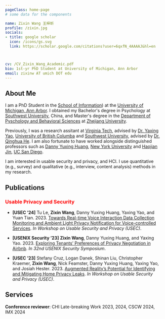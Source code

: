 ```yaml
---
pageClass: home-page
# some data for the components

name: Zixin Wang 王梓昕
profile: /zixin.jpg
socials:
- title: google scholar
  icon: /icons/gs.svg
  link: https://scholar.google.com/citations?user=6qxfN_4AAAAJ&hl=en



cv: /CV_Zixin_Wang_Academic.pdf
bio: 1st-yr PhD Student at University of Michigan, Ann Arbor
email: zixinw AT umich DOT edu
---
```


<ProfileSection :frontmatter="$page.frontmatter" />

## About Me

I am a PhD Student in the [School of Information](https://www.si.umich.edu/)) at the [University of Michigan, Ann Arbor](https://umich.edu/). I obtained my Bachelor's degree in Psychology at [Southwest University](http://www.swu.edu.cn/), China, and Master's degree in the [Department of Pyschology and Behavioral Sciences](http://www.psych.zju.edu.cn/) at [Zhejiang University](https://www.zju.edu.cn/).

Previously, I was a research assitant at [Virginia Tech](https://cs.vt.edu/), advised by [Dr. Yaxing Yao](http://www.yaxingyao.com/), [University of British Columba](http://www.psych.zju.edu.cn/) and [Southwest University](http://www.swu.edu.cn/), advised by [Dr. Qinghua He](http://he-lab.cn/). I am also fortunate to have worked alongside distinguished professors such as [Danny Yuxing Huang](https://engineering.nyu.edu/faculty/danny-yuxing-huang), [New York University](https://www.nyu.edu/) and [Haojian Jin](http://shift-3.com/), [UC San Diego](https://ucsd.edu/).

I am interested in usable security and privacy, and HCI. I use quantitative (e.g., survey) and qualitative (e.g., interview, content analysis) methods in my research.

## Publications

### <font color=red>Usable Privacy and Security</font>
- **[USEC ’24]**
Tu Le, **Zixin Wang**, Danny Yuxing Huang, Yaxing Yao, and Yuan Tian. 2023.
[Towards Real-time Voice Interaction Data Collection Monitoring and Ambient Light Privacy Notification for Voice-controlled Services](https://www.ndss-symposium.org/wp-content/uploads/usec2024-39-paper.pdf).
*In Workshop on Usable Security and Privacy (USEC)*.

- **[USENIX Security ’23]**
**Zixin Wang**, Danny Yuxing Huang, and Yaxing Yao. 2023.
[Exploring Tenants’ Preferences of Privacy Negotiation in Airbnb](https://www.usenix.org/system/files/usenixsecurity23-wang-zixin.pdf).
*In 32nd USENIX Security Symposium*.

- **[USEC ’23]**
Stefany Cruz, Logan Danek, Shinan Liu, Christopher Kraemer, **Zixin Wang**, Nick Feamster, Danny Yuxing Huang, Yaxing Yao, and Josiah Hester. 2023.
[Augmented Reality’s Potential for Identifying and Mitigating Home Privacy Leaks](https://arxiv.org/pdf/2301.11998.pdf).
*In Workshop on Usable Security and Privacy (USEC)*.


## Services
**Conference reviewer**: CHI Late-breaking Work 2023, 2024, CSCW 2024, IMX 2024








<!-- Custom style for this page -->

<style lang="stylus">

.theme-container.home-page .page
  font-size 14px
  font-family "lucida grande", "lucida sans unicode", lucida, "Helvetica Neue", Helvetica, Arial, sans-serif;
  p
    margin 0 0 0.5rem
  p, ul, ol
    line-height normal
  a
    font-weight normal
  .theme-default-content:not(.custom) > h2
    margin-bottom 0.5rem
  .theme-default-content:not(.custom) > h2:first-child + p
    margin-top 0.5rem
  .theme-default-content:not(.custom) > h3
    padding-top 4rem

  /* Override */
  .md-card
    margin-top 0.5em
    .card-image
      padding 0.2rem
      img
        max-width 120px
        max-height 120px
    .card-content p
      -webkit-margin-after 0.2em

@media (max-width: 419px)
  .theme-container.home-page .page
    p, ul, ol
      line-height 1.5

    .md-card
      .card-image
        img
          width 100%
          max-width 400px

</style>
